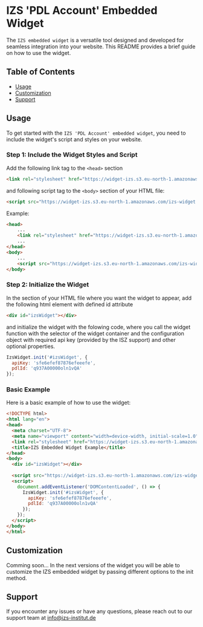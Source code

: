 # IZS 'PDL Account' Embedded Widget

The `IZS embedded widget` is a versatile tool designed and developed for seamless integration into your website. This README provides a brief guide on how to use the widget.

## Table of Contents

- [Usage](#usage)
- [Customization](#customization)
- [Support](#support)

## Usage

To get started with the `IZS 'PDL Account' embedded widget`, you need to include the widget's script and styles on your website.

### Step 1: Include the Widget Styles and Script

Add the following link tag to the `<head>` section 

```html
<link rel="stylesheet" href="https://widget-izs.s3.eu-north-1.amazonaws.com/izs-style.css">
```

and following script tag to the `<body>` section of your HTML file:

```html
<script src="https://widget-izs.s3.eu-north-1.amazonaws.com/izs-widget.umd.js"></script>
```

Example:

```html
<head>
    ...
    <link rel="stylesheet" href="https://widget-izs.s3.eu-north-1.amazonaws.com/izs-style.css">
    ...
</head>
<body>
    ...
    <script src="https://widget-izs.s3.eu-north-1.amazonaws.com/izs-widget.umd.js"></script>
</body>
```

### Step 2: Initialize the Widget

In the <body> section of your HTML file where you want the widget to appear, add the following html element with defined id attribute 

```html
<div id="izsWidget"></div>
```

and initialize the widget with the folowing code, where you call the widget function with the selector of the widget container and the configuration object with required api key (provided by the ISZ support) and other optional properties.

```javascript
IzsWidget.init('#izsWidget', {
  apiKey: 'sfe6efef87876efeeefe',
  pdlId: 'q937A00000oln1vQA'
});
```

### Basic Example

Here is a basic example of how to use the widget:

```html
<!DOCTYPE html>
<html lang="en">
<head>
  <meta charset="UTF-8">
  <meta name="viewport" content="width=device-width, initial-scale=1.0">
  <link rel="stylesheet" href="https://widget-izs.s3.eu-north-1.amazonaws.com/izs-style.css">
  <title>IZS Embedded Widget Example</title>
</head>
<body>
  <div id="izsWidget"></div>
  
  <script src="https://widget-izs.s3.eu-north-1.amazonaws.com/izs-widget.umd.js"></script>
  <script>
    document.addEventListener('DOMContentLoaded', () => {
      IzsWidget.init('#izsWidget', {
        apiKey: 'sfe6efef87876efeeefe',
        pdlId: 'q937A00000oln1vQA'
      });
    });
  </script>
</body>
</html>
```

## Customization

Comming soon... In the next versions of the widget you will be able to customize the IZS embedded widget by passing different options to the init method.

## Support

If you encounter any issues or have any questions, please reach out to our support team at info@izs-institut.de
